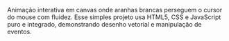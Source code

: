 Animação interativa em canvas onde aranhas brancas perseguem o cursor do mouse com fluidez. Esse simples projeto usa HTML5, CSS e JavaScript puro e integrado, demonstrando desenho vetorial e manipulação de eventos.
